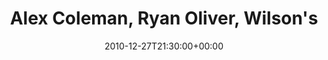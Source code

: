 ---
templateKey: event
guid: 0895bb24-6eab-11ea-99c5-002590d1d1b0
date: 2010-12-27T21:30:00+00:00
eventTime: '9:30pm'
title: "Alex Coleman, Ryan Oliver, Wilson's"
artist: Alex Coleman, Ryan Oliver
city: Toronto
venue: Wilson's
group: Tim Shia
guests: Tim Hamel
---